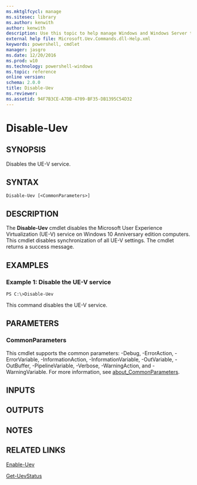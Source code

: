 ```yaml
---
ms.mktglfcycl: manage
ms.sitesec: library
ms.author: kenwith
author: kenwith
description: Use this topic to help manage Windows and Windows Server technologies with Windows PowerShell.
external help file: Microsoft.Uev.Commands.dll-Help.xml
keywords: powershell, cmdlet
manager: jasgro
ms.date: 12/20/2016
ms.prod: w10
ms.technology: powershell-windows
ms.topic: reference
online version: 
schema: 2.0.0
title: Disable-Uev
ms.reviewer:
ms.assetid: 94F7B3CE-A7DB-4709-BF35-DB1395C54D32
---
```


# Disable-Uev

## SYNOPSIS
Disables the UE-V service.

## SYNTAX

```
Disable-Uev [<CommonParameters>]
```

## DESCRIPTION
The **Disable-Uev** cmdlet disables the Microsoft User Experience Virtualization (UE-V) service on Windows 10 Anniversary edition computers.
This cmdlet disables synchronization of all UE-V settings.
The cmdlet returns a success message.

## EXAMPLES

### Example 1: Disable the UE-V service
```
PS C:\>Disable-Uev
```

This command disables the UE-V service.

## PARAMETERS

### CommonParameters
This cmdlet supports the common parameters: -Debug, -ErrorAction, -ErrorVariable, -InformationAction, -InformationVariable, -OutVariable, -OutBuffer, -PipelineVariable, -Verbose, -WarningAction, and -WarningVariable. For more information, see [about_CommonParameters](http://go.microsoft.com/fwlink/?LinkID=113216).

## INPUTS

## OUTPUTS

## NOTES

## RELATED LINKS

[Enable-Uev](./Enable-Uev.md)

[Get-UevStatus](./Get-UevStatus.md)

